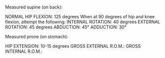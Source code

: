 Measured supine (on back):

NORMAL HIP FLEXION: 125 degrees
When at 90 degrees of hip and knee flexion, attempt the following:
INTERNAL ROTATION: 40 degrees
EXTERNAL ROTATION: 45 degrees
ABDUCTION: 45°
ADDUCTION: 30°

Measured prone (on stomach):

HIP EXTENSION: 10-15 degrees
GROSS EXTERNAL R.O.M.: 
GROSS INTERNAL R.O.M.: 
